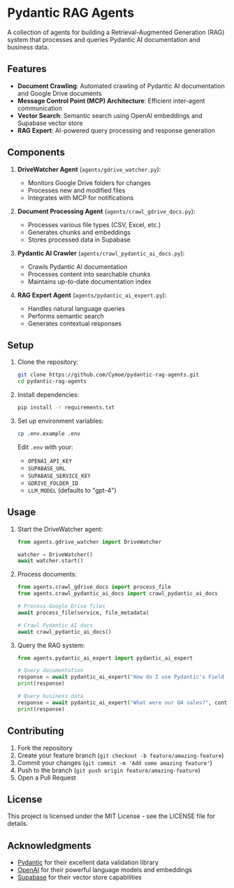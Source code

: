 # Pydantic RAG Agents

A collection of agents for building a Retrieval-Augmented Generation (RAG) system that processes and queries Pydantic AI documentation and business data.

## Features

- **Document Crawling**: Automated crawling of Pydantic AI documentation and Google Drive documents
- **Message Control Point (MCP) Architecture**: Efficient inter-agent communication
- **Vector Search**: Semantic search using OpenAI embeddings and Supabase vector store
- **RAG Expert**: AI-powered query processing and response generation

## Components

1. **DriveWatcher Agent** (`agents/gdrive_watcher.py`):
   - Monitors Google Drive folders for changes
   - Processes new and modified files
   - Integrates with MCP for notifications

2. **Document Processing Agent** (`agents/crawl_gdrive_docs.py`):
   - Processes various file types (CSV, Excel, etc.)
   - Generates chunks and embeddings
   - Stores processed data in Supabase

3. **Pydantic AI Crawler** (`agents/crawl_pydantic_ai_docs.py`):
   - Crawls Pydantic AI documentation
   - Processes content into searchable chunks
   - Maintains up-to-date documentation index

4. **RAG Expert Agent** (`agents/pydantic_ai_expert.py`):
   - Handles natural language queries
   - Performs semantic search
   - Generates contextual responses

## Setup

1. Clone the repository:
   ```bash
   git clone https://github.com/Cymoe/pydantic-rag-agents.git
   cd pydantic-rag-agents
   ```

2. Install dependencies:
   ```bash
   pip install -r requirements.txt
   ```

3. Set up environment variables:
   ```bash
   cp .env.example .env
   ```
   Edit `.env` with your:
   - `OPENAI_API_KEY`
   - `SUPABASE_URL`
   - `SUPABASE_SERVICE_KEY`
   - `GDRIVE_FOLDER_ID`
   - `LLM_MODEL` (defaults to "gpt-4")

## Usage

1. Start the DriveWatcher agent:
   ```python
   from agents.gdrive_watcher import DriveWatcher
   
   watcher = DriveWatcher()
   await watcher.start()
   ```

2. Process documents:
   ```python
   from agents.crawl_gdrive_docs import process_file
   from agents.crawl_pydantic_ai_docs import crawl_pydantic_ai_docs
   
   # Process Google Drive files
   await process_file(service, file_metadata)
   
   # Crawl Pydantic AI docs
   await crawl_pydantic_ai_docs()
   ```

3. Query the RAG system:
   ```python
   from agents.pydantic_ai_expert import pydantic_ai_expert
   
   # Query documentation
   response = await pydantic_ai_expert("How do I use Pydantic's Field class?", context_type="docs")
   print(response)
   
   # Query business data
   response = await pydantic_ai_expert("What were our Q4 sales?", context_type="business")
   print(response)
   ```

## Contributing

1. Fork the repository
2. Create your feature branch (`git checkout -b feature/amazing-feature`)
3. Commit your changes (`git commit -m 'Add some amazing feature'`)
4. Push to the branch (`git push origin feature/amazing-feature`)
5. Open a Pull Request

## License

This project is licensed under the MIT License - see the LICENSE file for details.

## Acknowledgments

- [Pydantic](https://docs.pydantic.dev/) for their excellent data validation library
- [OpenAI](https://openai.com/) for their powerful language models and embeddings
- [Supabase](https://supabase.com/) for their vector store capabilities